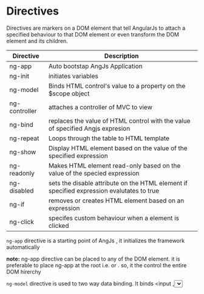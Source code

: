 # Directives
Directives are markers on a DOM element that tell AngularJs to attach a specified behaviour to that DOM element or even transform the DOM element and its children.

| Directive  |  Description 
| --- | --- 
| ng-app | Auto bootstap AngJs Application 
| ng-init | initiates variables 
| ng-model | Binds HTML control's value to a property on the $scope object
| ng-controller | attaches a controller of MVC to view 
| ng-bind | replaces the value of HTML control with the value of specified Angjs expresion 
| ng-repeat | Loops through the table to HTML template 
| ng-show | Display HTML element based on the value of the specified expression 
| ng-readonly | Makes HTML element read-only based on the value of the specied expression 
| ng-disabled | sets the disable attribute on the HTML element if specified expression evalutates to true 
| ng-if | removes or creates HTML element based on an expression 
| ng-click | specifes custom behaviour when a element is clicked 


`ng-app` directive is a starting point of AngJs , it initializes the framework automatically

**note:** ng-app directive can be placed to any of the DOM element. it is preferable to place  ng-app at the root i.e. <html> or <body> . so, it the control the entire DOM hirerchy

`ng-model` directive is used to  two way data binding. It binds <input ,<select>>  or <text area> elements to specified property on $scope object 